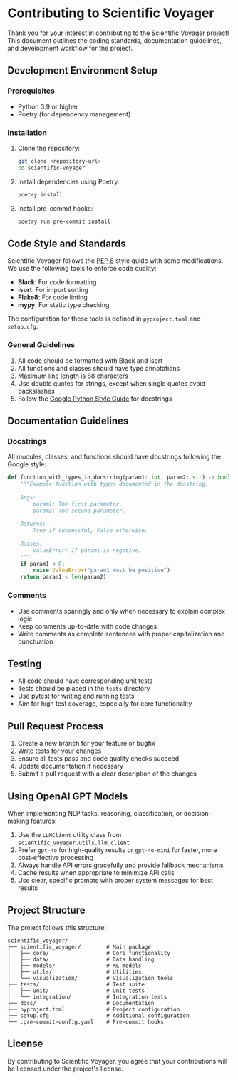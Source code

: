 # Contributing to Scientific Voyager

Thank you for your interest in contributing to the Scientific Voyager project! This document outlines the coding standards, documentation guidelines, and development workflow for the project.

## Development Environment Setup

### Prerequisites

- Python 3.9 or higher
- Poetry (for dependency management)

### Installation

1. Clone the repository:
   ```bash
   git clone <repository-url>
   cd scientific-voyager
   ```

2. Install dependencies using Poetry:
   ```bash
   poetry install
   ```

3. Install pre-commit hooks:
   ```bash
   poetry run pre-commit install
   ```

## Code Style and Standards

Scientific Voyager follows the [PEP 8](https://www.python.org/dev/peps/pep-0008/) style guide with some modifications. We use the following tools to enforce code quality:

- **Black**: For code formatting
- **isort**: For import sorting
- **Flake8**: For code linting
- **mypy**: For static type checking

The configuration for these tools is defined in `pyproject.toml` and `setup.cfg`.

### General Guidelines

1. All code should be formatted with Black and isort
2. All functions and classes should have type annotations
3. Maximum line length is 88 characters
4. Use double quotes for strings, except when single quotes avoid backslashes
5. Follow the [Google Python Style Guide](https://google.github.io/styleguide/pyguide.html) for docstrings

## Documentation Guidelines

### Docstrings

All modules, classes, and functions should have docstrings following the Google style:

```python
def function_with_types_in_docstring(param1: int, param2: str) -> bool:
    """Example function with types documented in the docstring.
    
    Args:
        param1: The first parameter.
        param2: The second parameter.
        
    Returns:
        True if successful, False otherwise.
        
    Raises:
        ValueError: If param1 is negative.
    """
    if param1 < 0:
        raise ValueError("param1 must be positive")
    return param1 < len(param2)
```

### Comments

- Use comments sparingly and only when necessary to explain complex logic
- Keep comments up-to-date with code changes
- Write comments as complete sentences with proper capitalization and punctuation

## Testing

- All code should have corresponding unit tests
- Tests should be placed in the `tests` directory
- Use pytest for writing and running tests
- Aim for high test coverage, especially for core functionality

## Pull Request Process

1. Create a new branch for your feature or bugfix
2. Write tests for your changes
3. Ensure all tests pass and code quality checks succeed
4. Update documentation if necessary
5. Submit a pull request with a clear description of the changes

## Using OpenAI GPT Models

When implementing NLP tasks, reasoning, classification, or decision-making features:

1. Use the `LLMClient` utility class from `scientific_voyager.utils.llm_client`
2. Prefer `gpt-4o` for high-quality results or `gpt-4o-mini` for faster, more cost-effective processing
3. Always handle API errors gracefully and provide fallback mechanisms
4. Cache results when appropriate to minimize API calls
5. Use clear, specific prompts with proper system messages for best results

## Project Structure

The project follows this structure:

```
scientific_voyager/
├── scientific_voyager/        # Main package
│   ├── core/                  # Core functionality
│   ├── data/                  # Data handling
│   ├── models/                # ML models
│   ├── utils/                 # Utilities
│   └── visualization/         # Visualization tools
├── tests/                     # Test suite
│   ├── unit/                  # Unit tests
│   └── integration/           # Integration tests
├── docs/                      # Documentation
├── pyproject.toml             # Project configuration
├── setup.cfg                  # Additional configuration
└── .pre-commit-config.yaml    # Pre-commit hooks
```

## License

By contributing to Scientific Voyager, you agree that your contributions will be licensed under the project's license.
